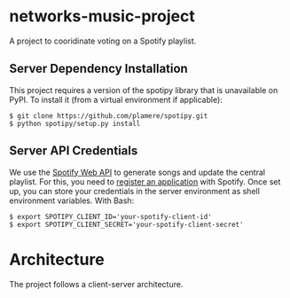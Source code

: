 # networks-music-project
A project to cooridinate voting on a Spotify playlist.

## Server Dependency Installation
This project requires a version of the spotipy library that is unavailable on
PyPI. To install it (from a virtual environment if applicable):
```
$ git clone https://github.com/plamere/spotipy.git
$ python spotipy/setup.py install
```

## Server API Credentials
We use the [Spotify Web API](https://beta.developer.spotify.com/documentation/web-api/)
to generate songs and update the central playlist. For this, you need to [register an
application](https://beta.developer.spotify.com/dashboard/) with Spotify. Once set up,
you can store your credentials in the server environment as shell environment
variables. With Bash:
```
$ export SPOTIPY_CLIENT_ID='your-spotify-client-id'
$ export SPOTIPY_CLIENT_SECRET='your-spotify-client-secret'
```

# Architecture
The project follows a client-server architecture.
